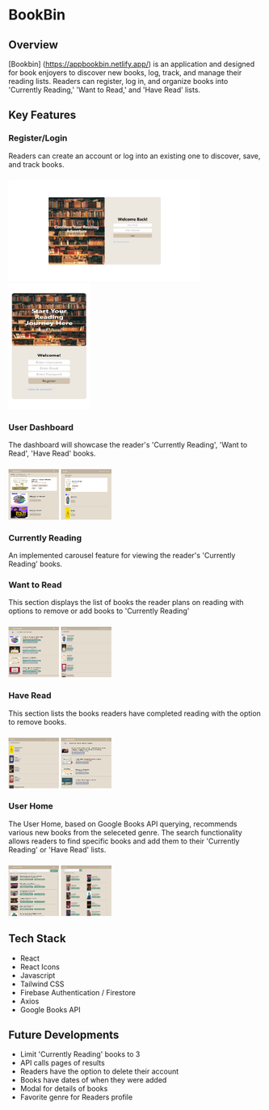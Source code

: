 # BookBin
## Overview
[Bookbin] (https://appbookbin.netlify.app/) is an application and designed for book enjoyers to discover new books, log, track, and manage their reading lists. Readers can register, log in, and organize books into 'Currently Reading,' 'Want to Read,' and 'Have Read' lists.

## Key Features
### Register/Login
Readers can create an account or log into an existing one to discover, save, and track books.
###
<img src='./src/assets/images/Screenshot (147).png' height="200" width="380"></img>
<img src='./src/assets/images/Screenshot (137).png' height="250" width="160"></img>

### User Dashboard
The dashboard will showcase the reader's 'Currently Reading', 'Want to Read', 'Have Read' books.
###
<img src='./src/assets/images/Screenshot (138).png' height="100" width="100"></img>
<img src='./src/assets/images/Screenshot (144).png' height="100" width="100"></img>

### Currently Reading
An implemented carousel feature for viewing the reader's 'Currently Reading' books.
###

### Want to Read
This section displays the list of books the reader plans on reading with options to remove or add books to 'Currently Reading'
###
<img src='./src/assets/images/Screenshot (139).png' height="100" width="100"></img>
<img src='./src/assets/images/Screenshot (145).png' height="100" width="100"></img>

### Have Read
This section lists the books readers have completed reading with the option to remove books.
###
<img src='./src/assets/images/Screenshot (146).png' height="100" width="100"></img>
<img src='./src/assets/images/Screenshot (140).png' height="100" width="100"></img>

### User Home
The User Home, based on Google Books API querying, recommends various new books from the seleceted genre. The search functionality allows readers to find specific books and add them to their 'Currently Reading' or 'Have Read' lists.
###
<img src='./src/assets/images/Screenshot (142).png' height="100" width="100"></img>
<img src='./src/assets/images/Screenshot (143).png' height="100" width="100"></img>

## Tech Stack
- React
- React Icons
- Javascript
- Tailwind CSS
- Firebase Authentication / Firestore
- Axios
- Google Books API

## Future Developments
- Limit 'Currently Reading' books to 3
- API calls pages of results
- Readers have the option to delete their account
- Books have dates of when they were added
- Modal for details of books
- Favorite genre for Readers profile